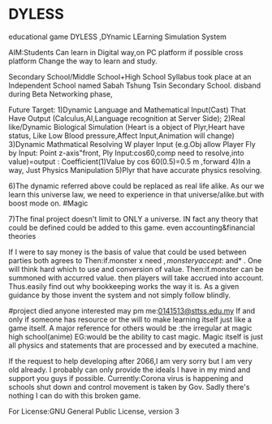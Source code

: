# DYLESS
educational game
DYLESS ,DYnamic LEarning Simulation System

AIM:Students Can learn in Digital way,on PC platform if possible cross platform 
Change the way to learn and study.

Secondary School/Middle School+High School Syllabus
took place at an Independent School named Sabah Tshung Tsin Secondary School.
disband during Beta Networking phase,

Future Target:
1)Dynamic Language and Mathematical Input(Cast) That Have Output 
(Calculus,AI,Language recognition at Server Side);
2)Real like/Dynamic Biological Simulation
(Heart is a object of Plyr,Heart have status, Like Low Blood pressure,Affect Input,Animation will change)
3)Dynamic Mathmatical Resolving W player Input
(e.g.Obj allow Player Fly by Input: Point z-axis"front,
Ply Input:cos60,comp need to resolve,into value)=output : Coefficient(1)Value by cos 60(0.5)=0.5 m ,forward
4)In a way, Just Physics Manipulation
5)Plyr that have accurate physics resolving.

6)The dynamic referred above could be replaced as real life alike. 
As our we learn this universe law, we need to experience in that universe/alike.but with boost mode on.
#Magic

7)The final project doesn't limit to ONLY a universe.
IN fact any theory that could be defined could be added to this game.
even accounting&financial theories

If I were to say money is the basis of value that could be used between parties both agrees to
Then:if.monster x need $,monster y accept:$ and* . 
One will think hard which to use and conversion of value.
Then:if.monster can be summoned with accurred value.
then players will take accrued into account.
Thus.easily find out why bookkeeping works the way it is.
As a given guidance by those invent the system and not simply follow blindly.

#project died anyone interested may pm me:0141513@sttss.edu.my
If and only if someone has resource or the will to make learning itself just like a game itself.
A major reference for others would be :the irregular at magic high school(anime)
EG:would be the ability to cast magic.
Magic itself is just all physics and statements that are processed and by executed a machine.

If the request to help developing after 2066,I am very sorry but I am very old already.
I probably can only provide the ideals I have in my mind and support you guys if possible.
Currently:Corona virus is happening and schools shut down and control movement is taken by Gov.
Sadly there's nothing I can do with this broken game.

For License:GNU General Public License, version 3
